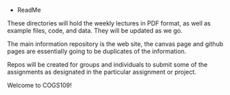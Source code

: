 * ReadMe

These directories will hold the weekly lectures in PDF format, as well as example files, code, and data. They will be updated as we go.

The main information repository is the web site, the canvas page and github pages are essentially going to be duplicates of the information. 

Repos will be created for groups and individuals to submit some of the assignments as designated in the particular assignment or project.

Welcome to COGS109!